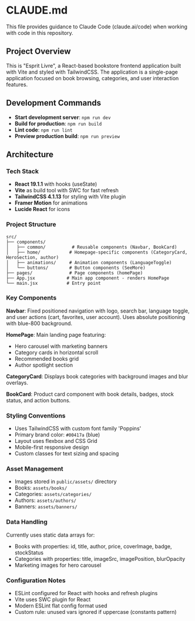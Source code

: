# CLAUDE.md

This file provides guidance to Claude Code (claude.ai/code) when working with code in this repository.

## Project Overview

This is "Esprit Livre", a React-based bookstore frontend application built with Vite and styled with TailwindCSS. The application is a single-page application focused on book browsing, categories, and user interaction features.

## Development Commands

- **Start development server**: `npm run dev`
- **Build for production**: `npm run build`
- **Lint code**: `npm run lint`
- **Preview production build**: `npm run preview`

## Architecture

### Tech Stack
- **React 19.1.1** with hooks (useState)
- **Vite** as build tool with SWC for fast refresh
- **TailwindCSS 4.1.13** for styling with Vite plugin
- **Framer Motion** for animations
- **Lucide React** for icons

### Project Structure
```
src/
├── components/
│   ├── common/          # Reusable components (Navbar, BookCard)
│   ├── home/           # Homepage-specific components (CategoryCard, HeroSection, author)
│   ├── animations/     # Animation components (LanguageToggle)
│   └── buttons/        # Button components (SeeMore)
├── pages/              # Page components (homePage)
├── App.jsx            # Main app component - renders HomePage
└── main.jsx           # Entry point
```

### Key Components

**Navbar**: Fixed positioned navigation with logo, search bar, language toggle, and user actions (cart, favorites, user account). Uses absolute positioning with blue-800 background.

**HomePage**: Main landing page featuring:
- Hero carousel with marketing banners
- Category cards in horizontal scroll
- Recommended books grid
- Author spotlight section

**CategoryCard**: Displays book categories with background images and blur overlays.

**BookCard**: Product card component with book details, badges, stock status, and action buttons.

### Styling Conventions
- Uses TailwindCSS with custom font family 'Poppins'
- Primary brand color: `#00417a` (blue)
- Layout uses flexbox and CSS Grid
- Mobile-first responsive design
- Custom classes for text sizing and spacing

### Asset Management
- Images stored in `public/assets/` directory
- Books: `assets/books/`
- Categories: `assets/categories/`
- Authors: `assets/authors/`
- Banners: `assets/banners/`

### Data Handling
Currently uses static data arrays for:
- Books with properties: id, title, author, price, coverImage, badge, stockStatus
- Categories with properties: title, imageSrc, imagePosition, blurOpacity
- Marketing images for hero carousel

### Configuration Notes
- ESLint configured for React with hooks and refresh plugins
- Vite uses SWC plugin for React
- Modern ESLint flat config format used
- Custom rule: unused vars ignored if uppercase (constants pattern)